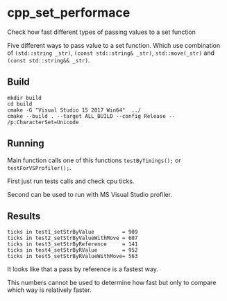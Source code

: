 # cpp_set_performace
Check how fast different types of passing values to a set function

Five different ways to pass value to a set function. Which use combination of `(std::string _str)`, `(const std::string& _str)`, `std::move(_str)` and  `(const std::string&& _str)`.

## Build 
```
mkdir build 
cd build 
cmake -G "Visual Studio 15 2017 Win64"  ../   
cmake --build . --target ALL_BUILD --config Release -- /p:CharacterSet=Unicode
```

## Running 
Main function calls one of this functions `testByTimings();`	or `testForVSProfiler();`.

First just run tests calls and check cpu ticks. 

Second can be used to run with MS Visual Studio profiler. 

## Results 
```
ticks in test1_setStrByValue         = 909
ticks in test2_setStrByValueWithMove = 607
ticks in test3_setStrByReference     = 141
ticks in test4_setStrByRValue        = 952
ticks in test5_setStrByRValueWithMove= 563
```
It looks like that a pass by reference is a fastest way. 

This numbers cannot be used to determine how fast but only to compare which way is relatively faster.
